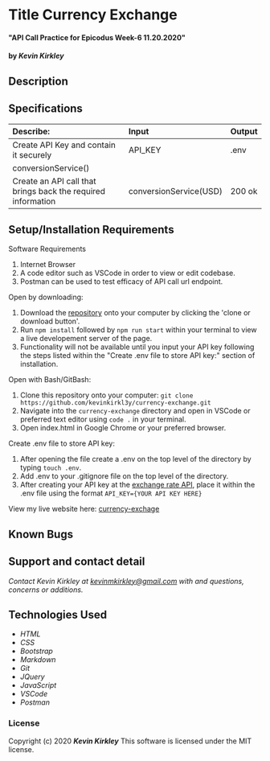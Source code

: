 # Title Currency Exchange

#### "API Call Practice for Epicodus Week-6 11.20.2020"

#### by _**Kevin Kirkley**_

## Description

<!---
 GamePlan:
- API Requires two parameters: API Key and Base Currency
- User will need to input their base currency which will be input into the call url. (Select Bar with Supported Base code with value displayed in "USD" format)
- User will need to input the currency code of monetary system they want to convert to (Select Bar with Monetary System and value displayed in "AUD" format.)
- User will need to input Numerical value of money they want to convert. (form num).
- Input value multiplied by conversion to generate value in desired monetary system
- access conversion values by:
  let data = JSON.Parse(response)
  data.conversion_rates.${currency-code}

--->


## Specifications

| Describe: | Input | Output |
| :-----------------------------------| :------------- | :------------- |
| Create API Key and contain it securely | API_KEY | .env | 
| conversionService() | | |
| Create an API call that brings back the required information | conversionService(USD) | 200 ok |







## Setup/Installation Requirements

Software Requirements
1. Internet Browser
2. A code editor such as VSCode in order to view or edit codebase. 
3. Postman can be used to test efficacy of API call url endpoint.

Open by downloading:
1. Download the [repository](https://github.com/kevinkirkl3y/currency-exchange.git) onto your computer by clicking the 'clone or download button'.
2. Run ``npm install`` followed by ``npm run start`` within your terminal to view a live developement server of the page.
3. Functionality will not be available until you input your API key following the steps listed within the "Create .env file to store API key:" section of installation.

Open with Bash/GitBash:
1. Clone this repository onto your computer: ``git clone https://github.com/kevinkirkl3y/currency-exchange.git``
2. Navigate into the ``currency-exchange`` directory and open in VSCode or preferred text editor using ``code .`` in your terminal.
3. Open index.html in Google Chrome or your preferred browser. 

Create .env file to store API key:
1. After opening the file create a .env on the top level of the directory by typing ``touch .env``.
2. Add .env to your .gitignore file on the top level of the directory.
3. After creating your API key at the [exchange rate API](https://www.exchangerate-api.com/), place it within the .env file using the format ``API_KEY={YOUR API KEY HERE}``

View my live website here: 
[currency-exchage](kevinkirkl3y.github.io/)

## Known Bugs




## Support and contact detail

_Contact Kevin Kirkley at [kevinmkirkley@gmail.com](mailto:kevinmkirkley@gmail.com) with and questions, concerns or additions._

## Technologies Used 

* _HTML_
* _CSS_
* _Bootstrap_
* _Markdown_
* _Git_
* _JQuery_
* _JavaScript_
* _VSCode_
* _Postman_

### License

Copyright (c) 2020 **_Kevin Kirkley_**
This software is licensed under the MIT license.